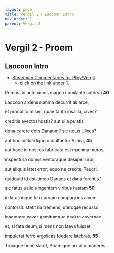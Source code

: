 ```yaml
---
layout: page
title: Vergil 2 - Laocoon Intro
nav_order: 1
parent: Vergil 2
---
```


# Vergil 2 - Proem

## Laocoon Intro

- [Steadman Commentaries for Pliny/Vergil](https://geoffreysteadman.com/ap-pliny-and-vergil).
     - click on the link under 1.

Primus ibi ante omnis magna comitante caterva               **40**

Laocoon ardens summa decurrit ab arce,

et procul 'o miseri, quae tanta insania, cives?

creditis avectos hostis? aut ulla putatis

dona carere dolis Danaum? sic notus Ulixes?

aut hoc inclusi ligno occultantur Achivi,               **45**

aut haec in nostros fabricata est machina muros,

inspectura domos venturaque desuper urbi,

aut aliquis latet error; equo ne credite, Teucri.

quidquid id est, timeo Danaos et dona ferentis.'

sic fatus ualidis ingentem viribus hastam               **50**

in latus inque feri curvam compagibus alvum

contorsit. stetit illa tremens, uteroque recusso

insonuere cavae gemitumque dedere cavernae.

et, si fata deum, si mens non laeva fuisset,

impulerat ferro Argolicas foedare latebras,               **55**

Troiaque nunc staret, Priamique arx alta maneres.
